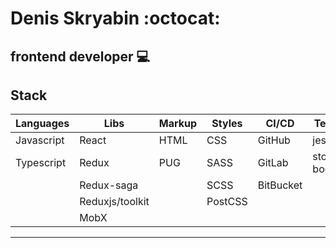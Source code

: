 # Denis Skryabin   :octocat:

## frontend developer 💻 

## Stack

| **Languages** | **Libs**        | **Markup** | **Styles** | **CI/CD** | **Test**   |
|---------------|-----------------|------------|------------|-----------|------------|
| Javascript    | React           | HTML       | CSS        | GitHub    | jest       |
| Typescript    | Redux           | PUG        | SASS       | GitLab    | story book |
|               | Redux-saga      |            | SCSS       | BitBucket |            |
|               | Reduxjs/toolkit |            | PostCSS    |           |            |
|               | MobX            |            |            |           |            |

---
